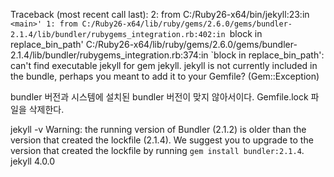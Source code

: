 Traceback (most recent call last):
        2: from C:/Ruby26-x64/bin/jekyll:23:in `<main>'
        1: from C:/Ruby26-x64/lib/ruby/gems/2.6.0/gems/bundler-2.1.4/lib/bundler/rubygems_integration.rb:402:in `block in replace_bin_path'
C:/Ruby26-x64/lib/ruby/gems/2.6.0/gems/bundler-2.1.4/lib/bundler/rubygems_integration.rb:374:in `block in replace_bin_path': can't find executable jekyll for gem jekyll. jekyll is not currently included in the bundle, perhaps you meant to add it to your Gemfile? (Gem::Exception)

bundler 버전과 시스템에 설치된 bundler 버전이 맞지 않아서이다.
Gemfile.lock 파일을 삭제한다.

jekyll -v 
Warning: the running version of Bundler (2.1.2) is older than the version that created the lockfile (2.1.4). We suggest you to upgrade to the version that created the lockfile by running `gem install bundler:2.1.4`.
jekyll 4.0.0